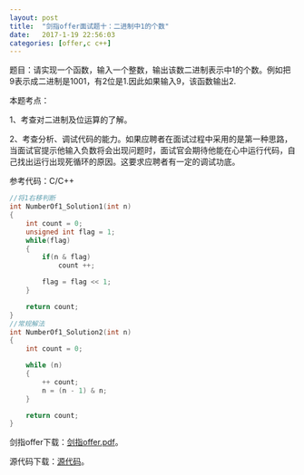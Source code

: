 ```yaml
---
layout:	post
title:	"剑指offer面试题十：二进制中1的个数"
date:	2017-1-19 22:56:03
categories:	[offer,c c++]
---
```


题目：请实现一个函数，输入一个整数，输出该数二进制表示中1的个数。例如把9表示成二进制是1001，有2位是1.因此如果输入9，该函数输出2.

本题考点：

1、考查对二进制及位运算的了解。

2、考查分析、调试代码的能力。如果应聘者在面试过程中采用的是第一种思路，当面试官提示他输入负数将会出现问题时，面试官会期待他能在心中运行代码，自己找出运行出现死循环的原因。这要求应聘者有一定的调试功底。

参考代码：C/C++

```c
//将1右移判断
int NumberOf1_Solution1(int n)
{
    int count = 0;
    unsigned int flag = 1;
    while(flag)
    {
        if(n & flag)
            count ++;

        flag = flag << 1;
    }

    return count;
}
//常规解法
int NumberOf1_Solution2(int n)
{
    int count = 0;

    while (n)
    {
        ++ count;
        n = (n - 1) & n;
    }

    return count;
}
```

剑指offer下载：[剑指offer.pdf](https://raw.githubusercontent.com/cofire/cofire.github.io/master/source/剑指offer.pdf "剑指offer.pdf")。

源代码下载：[源代码](https://raw.githubusercontent.com/cofire/cofire.github.io/master/source/剑指offer源代码.zip "剑指offer源代码")。